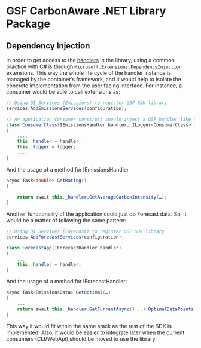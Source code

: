 # GSF CarbonAware .NET Library Package

## Dependency Injection

In order to get access to the [handlers](./architecture/c%23-client-library.md#handlers) in the library, using a common practice with C# is through `Microsoft.Extensions.DependencyInjection` extensions. This way the whole life cycle of the handler instance is managed by the container’s framework, and it would help to isolate the concrete implementation from the user facing interface. For instance, a consumer would be able to call extensions as:
```c#
// Using DI Services (Emissions) to register GSF SDK library
services.AddEmissionsServices(configuration);
```
```c#
// An application Consumer construct should inject a GSF handler like the following example
class ConsumerClass(IEmissionsHandler handler, ILogger<ConsumerClass> logger)
{
    ....
    this._handler = handler;
    this._logger = logger;
    ....
}
```

And the usage of a method for IEmissionsHandler

```c#
async Task<double> GetRating()
{
    ...
    return await this._handler.GetAverageCarbonIntensity(…);
}
```
Another functionality of the application could just do Forecast data. So, it would be a matter of following the same pattern:

```c#
// Using DI Services (Forecast) to register GSF SDK library
services.AddForecastServices(configuration);
```

```c#
class ForecastApp(IForecastHandler handler)
{
    ...
    this._handler = handler;
}
```
And the usage of a method for IForecastHandler:

```c#
async Task<EmissionsData> GetOptimal(…)
{
    ...
    return await this._handler.GetCurrentAsync()...).OptimalDataPoints.First();
}
```

This way it would fit within the same stack as the rest of the SDK is implemented. Also, it would be easier to integrate later when the current consumers (CLI/WebApi) should be moved to use the library.
